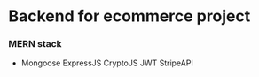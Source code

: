 # Backend for ecommerce project

### MERN stack

- Mongoose
  ExpressJS
  CryptoJS
  JWT
  StripeAPI
